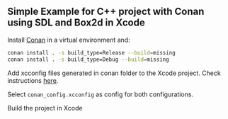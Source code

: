 Simple Example for C++ project with Conan using SDL and Box2d in Xcode
----------------------------------------------------------------------

Install [Conan](https://github.com/conan-io/conan) in a virtual environment and:

```bash
conan install . -s build_type=Release --build=missing
conan install . -s build_type=Debug --build=missing
```

Add xcconfig files generated in conan folder to the Xcode project. Check instructions [here](https://blog.conan.io/2022/03/17/New-conan-release-1-46.html).

Select `conan_config.xcconfig` as config for both configurations.

Build the project in Xcode
